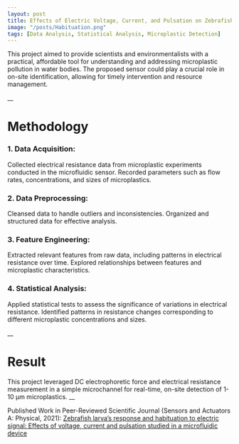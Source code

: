 ```yaml
---
layout: post
title: Effects of Electric Voltage, Current, and Pulsation on Zebrafish Larva’s Behavioral Response
image: "/posts/Habituation.png"
tags: [Data Analysis, Statistical Analysis, Microplastic Detection]
---
```


This project aimed to provide scientists and environmentalists with a practical, affordable tool for understanding and addressing microplastic pollution in water bodies. The proposed sensor could play a crucial role in on-site identification, allowing for timely intervention and resource management.

__

# Methodology  <a name="data-overview"></a>

### 1. Data Acquisition:

Collected electrical resistance data from microplastic experiments conducted in the microfluidic sensor.
Recorded parameters such as flow rates, concentrations, and sizes of microplastics.

### 2. Data Preprocessing:

Cleansed data to handle outliers and inconsistencies.
Organized and structured data for effective analysis.

### 3. Feature Engineering:

Extracted relevant features from raw data, including patterns in electrical resistance over time.
Explored relationships between features and microplastic characteristics.

### 4. Statistical Analysis:

Applied statistical tests to assess the significance of variations in electrical resistance.
Identified patterns in resistance changes corresponding to different microplastic concentrations and sizes.

__

# Result  <a name="data-overview"></a>

This project leveraged DC electrophoretic force and electrical resistance measurement in a simple microchannel for real-time, on-site detection of 1-10 µm microplastics.
__

Published Work in Peer-Reviewed Scientific Journal (Sensors and Actuators A: Physical, 2021): [Zebrafish larva’s response and habituation to electric signal: Effects of voltage, current and pulsation studied in a microfluidic device](https://pubs.rsc.org/en/content/articlelanding/2023/nj/d2nj06268b/unauth](https://www.sciencedirect.com/science/article/abs/pii/S0924424721005355)https://www.sciencedirect.com/science/article/abs/pii/S0924424721005355)
